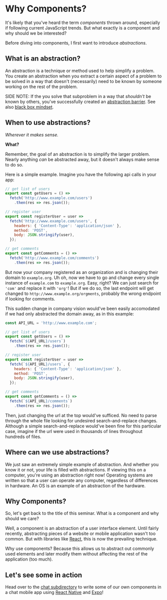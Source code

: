 # Why Components?
It's likely that you've heard the term *components* thrown around, especially if
following current JavaScript trends. But what exactly is a component and why
should we be interested?

Before diving into components, I first want to introduce *abstractions*.

## What is an abstraction?
An abstraction is a technique or method used to help simplify a problem. You
create an abstraction when you extract a certain aspect of a problem to be
solved in a way that doesn't (necessarily) need to be known by someone working
on the rest of the problem. 

SIDE NOTE: If the you solve that subproblem in a way that *shouldn't* be known
by others, you've successfully created an [abstraction
barrier](http://www.ccs.neu.edu/course/cs5500f14/Notes/Testing1/abstractionBarrierAlt.html).
See also [black box mindset](https://en.wikipedia.org/wiki/Black-box_testing).

## When to use abstractions?
*Wherever it makes sense.*

**What?**

Remember, the goal of an abstraction is to simplify the larger problem. Nearly
anything *can* be abstracted away, but it doesn't always make sense to do so.

Here is a simple example. Imagine you have the following api calls in your app:

```javascript
// get list of users
export const getUsers = () =>
  fetch('http://www.example.com/users')
    .then(res => res.json());

// register user
export const registerUser = user =>
  fetch('http://www.example.com/users', {
    headers: { 'Content-Type': 'application/json' },
    method: 'POST',
    body: JSON.stringify(user),
  });

// get comments
export const getComments = () =>
  fetch('http://www.example.com/comments')
    .then(res => res.json());
```

But now your company registered as an organization and is changing their domain
to `example.org`. Uh oh, now we have to go and change every single instance of
`example.com` to `example.org`. Easy, right? We can just search for `'com'` and
replace it with `'org'`! But if we do so, the last endpoint will get changed to
`http://www.example.org/orgments`, probably the wrong endpoint if looking for
comments.

This sudden change in company vision would've been easily accomodated if we had
only abstracted the domain away, as in this example:

```javascript
const API_URL = 'http://www.example.com';

// get list of users
export const getUsers = () =>
  fetch(`${API_URL}/users`)
    .then(res => res.json());

// register user
export const registerUser = user =>
  fetch(`${API_URL}/users`, {
    headers: { 'Content-Type': 'application/json' },
    method: 'POST',
    body: JSON.stringify(user),
  });

// get comments
export const getComments = () =>
  fetch(`${API_URL}/comments`)
    .then(res => res.json());
```

Then, just changing the url at the top would've sufficed. No need to parse
through the whole file looking for undesired search-and-replace changes.
Although a simple search-and-replace would've been fine for this particular
case, imagine if the url were used in thousands of lines throughout hundreds
of files.

## Where can we use abstractions?
We just saw an extremely simple example of abstraction. And whether you know it
or not, your life is filled with abstractions. If viewing this on a computer,
you're using an abstraction right now! Operating systems are written so that a
user can operate any computer, regardless of differences in hardware. An OS is
an example of an abstraction of the hardware.

## Why Components?
So, let's get back to the title of this seminar. What is a component and why
should we care?

Well, a component is an abstraction of a user interface element.
Until fairly recently, abstracting pieces of a website or mobile application
wasn't too common. But with libraries like
[React](https://facebook.github.io/react/), this is now the prevailing
technique.

Why use components? Because this allows us to abstract out commonly used
elements and later modify them without affecting the rest of the application
(too much).

## Let's see some in action
Head over to the [chat subdirectory](/chat) to write some of our own
components in a chat mobile app using
[React Native](https://facebook.github.io/react-native/) and
[Expo](https://expo.io/)!
